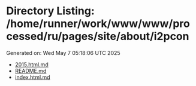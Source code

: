 # Directory Listing: /home/runner/work/www/www/processed/ru/pages/site/about/i2pcon
Generated on: Wed May  7 05:18:06 UTC 2025

- [2015.html.md](2015.html.md)
- [README.md](README.md)
- [index.html.md](index.html.md)
